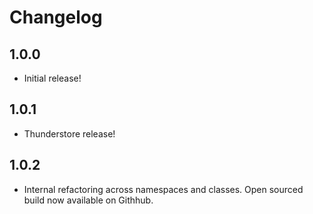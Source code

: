# Changelog

## 1.0.0
- Initial release!

## 1.0.1
- Thunderstore release!

## 1.0.2
- Internal refactoring across namespaces and classes. Open sourced build now available on Githhub.